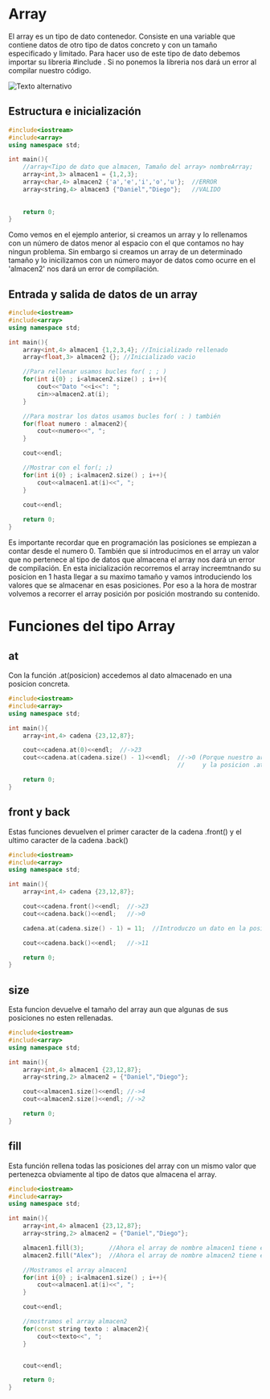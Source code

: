 # Array
El array es un tipo de dato contenedor. Consiste en una variable que contiene datos de otro tipo de datos concreto y con un tamaño especificado y limitado.
Para hacer uso de este tipo de dato debemos importar su libreria #include <array>. Si no ponemos la libreria nos dará un error al compilar nuestro código.

![Texto alternativo](https://i0.wp.com/somoshackersdelaprogramacion.es/wp-content/uploads/2022/05/arrays01.jpg?resize=500%2C189&ssl=1)

## Estructura e inicialización
```c++
#include<iostream>
#include<array>
using namespace std;

int main(){
    //array<Tipo de dato que almacen, Tamaño del array> nombreArray;
    array<int,3> almacen1 = {1,2,3};
    array<char,4> almacen2 {'a','e','i','o','u'};  //ERROR
    array<string,4> almacen3 {"Daniel","Diego"};   //VALIDO
    
        
    return 0;
}
```
Como vemos en el ejemplo anterior, si creamos un array y lo rellenamos con un número de datos menor al espacio con el que contamos no hay ningun problema.
Sin embargo si creamos un array de un determinado tamaño y lo inicilizamos con un número mayor de datos como ocurre en el 'almacen2' nos dará un error de compilación.
## Entrada y salida de datos de un array
```c++
#include<iostream>
#include<array>
using namespace std;

int main(){
    array<int,4> almacen1 {1,2,3,4}; //Inicializado rellenado
    array<float,3> almacen2 {}; //Inicializado vacio

    //Para rellenar usamos bucles for( ; ; )
    for(int i{0} ; i<almacen2.size() ; i++){
        cout<<"Dato "<<i<<": ";
        cin>>almacen2.at(i);
    }

    //Para mostrar los datos usamos bucles for( : ) también
    for(float numero : almacen2){
        cout<<numero<<", ";
    }

    cout<<endl;

    //Mostrar con el for(; ;)
    for(int i{0} ; i<almacen2.size() ; i++){
        cout<<almacen1.at(i)<<", ";
    }
    
    cout<<endl;

    return 0;
}
```
Es importante recordar que en programación las posiciones se empiezan a contar desde el numero 0. También que si introducimos en el array un valor que no pertenece 
al tipo de datos que almacena el array nos dará un error de compilación. En esta inicialización recorremos el array increemtnando su posicion en 1 hasta llegar a su 
maximo tamaño y vamos introduciendo los valores que se almacenar en esas posiciones. Por eso a la hora de mostrar volvemos a recorrer el array posición por posición 
mostrando su contenido.
# Funciones del tipo Array
## at
Con la función .at(posicion) accedemos al dato almacenado en una posicion concreta.
```c++
#include<iostream>
#include<array>
using namespace std;

int main(){
    array<int,4> cadena {23,12,87};

    cout<<cadena.at(0)<<endl;  //->23
    cout<<cadena.at(cadena.size() - 1)<<endl;  //->0 (Porque nuestro array es de tamaño 4 pero solo hemos inicializado con 3 datos
                                               //     y la posicion .at(3) esta vacia por tanto 0)

    return 0;
}
```
## front y back
Estas funciones devuelven el primer caracter de la cadena .front() y el ultimo caracter de la cadena .back()
```c++
#include<iostream>
#include<array>
using namespace std;

int main(){
    array<int,4> cadena {23,12,87};

    cout<<cadena.front()<<endl;  //->23
    cout<<cadena.back()<<endl;   //->0

    cadena.at(cadena.size() - 1) = 11;  //Introduczo un dato en la posicion 3 que estaba vacía

    cout<<cadena.back()<<endl;   //->11

    return 0;
}
```
## size
Esta funcion devuelve el tamaño del array aun que algunas de sus posiciones no esten rellenadas.
```c++
#include<iostream>
#include<array>
using namespace std;

int main(){
    array<int,4> almacen1 {23,12,87};
    array<string,2> almacen2 = {"Daniel","Diego"};

    cout<<almacen1.size()<<endl; //->4
    cout<<almacen2.size()<<endl; //->2

    return 0;
}
```
## fill
Esta función rellena todas las posiciones del array con un mismo valor que pertenezca obviamente al tipo de datos que almacena el array.
```c++
#include<iostream>
#include<array>
using namespace std;

int main(){
    array<int,4> almacen1 {23,12,87};
    array<string,2> almacen2 = {"Daniel","Diego"};

    almacen1.fill(3);       //Ahora el array de nombre almacen1 tiene el numero entero 3 almacenado en todas las posiciones
    almacen2.fill("Alex");  //Ahora el array de nombre almacen2 tiene el texto Alex almacenado en todas sus posiciones

    //Mostramos el array almacen1
    for(int i{0} ; i<almacen1.size() ; i++){
        cout<<almacen1.at(i)<<", ";
    }

    cout<<endl;

    //mostramos el array almacen2
    for(const string texto : almacen2){
        cout<<texto<<", ";
    }


    cout<<endl;

    return 0;
}
```
